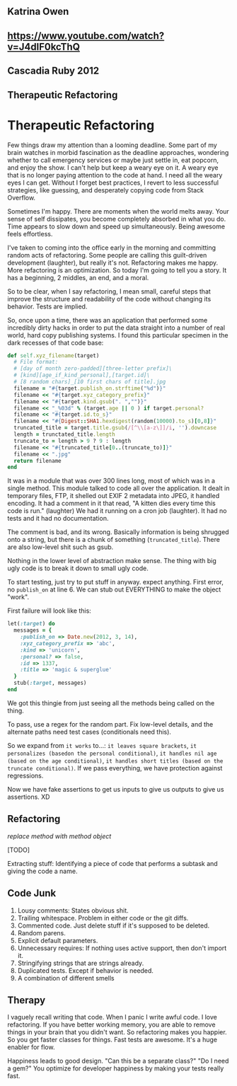 Katrina Owen
---
https://www.youtube.com/watch?v=J4dlF0kcThQ
---
Cascadia Ruby 2012
---
Therapeutic Refactoring
---
# Therapeutic Refactoring

Few things draw my attention than a looming deadline. Some part of my brain watches in morbid fascination as the deadline approaches, wondering whether to call emergency services or maybe just settle in, eat popcorn, and enjoy the show. I can't help but keep a weary eye on it. A weary eye that is no longer paying attention to the code at hand. I need all the weary eyes I can get. Without I forget best practices, I revert to less successful strategies, like guessing, and desperately copying code from Stack Overflow.

Sometimes I'm happy. There are moments when the world melts away. Your sense of self dissipates, you become completely absorbed in what you do. Time appears to slow down and speed up simultaneously. Being awesome feels effortless.

I've taken to coming into the office early in the morning and committing random acts of refactoring. Some people are calling this guilt-driven development (laughter), but really it's not. Refactoring makes me happy. More refactoring is an optimization. So today I'm going to tell you a story. It has a beginning, 2 middles, an end, and a moral.

So to be clear, when I say refactoring, I mean small, careful steps that improve the structure and readability of the code without changing its behavior. Tests are implied.

So, once upon a time, there was an application that performed some incredibly dirty hacks in order to put the data straight into a number of real world, hard copy publishing systems. I found this particular specimen in the dark recesses of that code base:

``` ruby
def self.xyz_filename(target)
  # File format:
  # [day of month zero-padded][three-letter prefix]\
  # [kind][age_if_kind_personal],[target.id]\
  # [8 random chars]_[10 first chars of title].jpg
  filename = "#{target.publish_on.strftime("%d")}"
  filename << "#{target.xyz_category_prefix}"
  filename << "#{target.kind.gsub(". ","")}"
  filename << "_%03d" % (target.age || 0 ) if target.personal?
  filename << "#{target.id.to_s}"
  filename << "#{Digest::SHA1.hexdigest(random(10000).to_s)[0,8]}"
  truncated_title = target.title.gsub(/[^\\[a-z\]]/i, '').downcase
  length = trunctated_title.length
  truncate_to = length > 9 ? 9 : length
  filename << "#{truncated_title[0..(truncate_to)]}"
  filename << ".jpg"
  return filename
end
```


It was in a module that was over 300 lines long, most of which was in a single method. This module talked to code all over the application. It dealt in temporary files, FTP, it shelled out EXIF 2 metadata into JPEG, it handled encoding. It had a comment in it that read, "A kitten dies every time this code is run." (laughter) We had it running on a cron job (laughter). It had no tests and it had no documentation.

The comment is bad, and its wrong. Basically information is being shrugged onto a string, but there is a chunk of something (`truncated_title`). There are also low-level shit such as gsub.

Nothing in the lower level of abstraction make sense. The thing with big ugly code is to break it down to small ugly code.

To start testing, just try to put stuff in anyway. expect anything. First error, no `publish_on` at line 6. We can stub out EVERYTHING to make the object "work".

First failure will look like this:

``` ruby
let(:target) do
  messages = {
    :publish_on => Date.new(2012, 3, 14),
    :xyz_category_prefix => 'abc',
    :kind => 'unicorn',
    :personal? => false,
    :id => 1337,
    :title => 'magic & superglue'
  }
  stub(:target, messages)
end
```



We got this thingie from just seeing all the methods being called on the thing.

To pass, use a regex for the random part. Fix low-level details, and the alternate paths need test cases (conditionals need this).

So we expand from `it works` to...: `it leaves square brackets`, `it personalizes (basedon the personal conditional)`, `it handles nil age (based on the age conditional)`, `it handles short titles (based on the truncate conditional)`. If we pass everything, we have protection against regressions.

Now we have fake assertions to get us inputs to give us outputs to give us assertions. XD

## Refactoring

*replace method with method object*

[TODO]

Extracting stuff: Identifying a piece of code that performs a subtask and giving the code a name.

## Code Junk

1. Lousy comments: States obvious shit.
2. Trailing whitespace. Problem in either code or the git diffs.
3. Commented code. Just delete stuff if it's supposed to be deleted.
4. Random parens.
5. Explicit default parameters.
6. Unnecessary requires: If nothing uses active support, then don't import it.
7. Stringifying strings that are strings already.
8. Duplicated tests. Except if behavior is needed.
9. A combination of different smells

## Therapy

I vaguely recall writing that code. When I panic I write awful code. I love refactoring. If you have better working memory, you are able to remove things in your brain that you didn't want. So refactoring makes you happier. So you get faster classes for things. Fast tests are awesome. It's a huge enabler for flow.

Happiness leads to good design. "Can this be a separate class?" "Do I need a gem?" You optimize for developer happiness by making your tests really fast.

